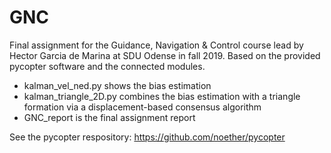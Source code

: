 # GNC
Final assignment for the Guidance, Navigation &amp; Control course lead by Hector Garcia de Marina at SDU Odense in fall 2019.
Based on the provided pycopter software and the connected modules.
- kalman_vel_ned.py shows the bias estimation
- kalman_triangle_2D.py combines the bias estimation with a triangle formation via a displacement-based consensus algorithm
- GNC_report is the final assignment report

See the pycopter respository: https://github.com/noether/pycopter
